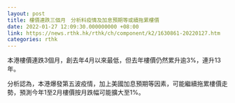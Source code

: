 ```yaml
---
layout: post
title: 樓價連跌三個月　分析料疫情及加息預期等或續拖累樓價
date: 2022-01-27 12:09:30.000000000 +08:00
link: https://news.rthk.hk/rthk/ch/component/k2/1630861-20220127.htm
categories: rthk
---
```


本港樓價連跌3個月，創去年4月以來最低，但去年樓價仍然累升逾3%，連升13年。

分析認為，本港爆發第五波疫情，加上美國加息預期等因素，可能繼續拖累樓價走勢，預測今年1至2月樓價按月跌幅可能擴大至1%。
